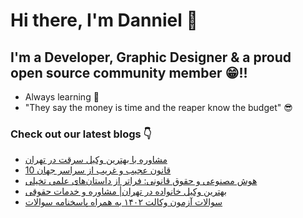 # Hi there, I'm Danniel 👋 

## I'm a Developer, Graphic Designer & a proud open source community member 😁!!

- Always learning 🧐
- "They say the money is time and the reaper know the budget" 😎

### Check out our latest blogs 👇

<!-- BLOG-POST-LIST:START -->
- [مشاوره با بهترین وکیل سرقت در تهران](https://hesabraslaw.com/blog/%D9%85%D8%B4%D8%A7%D9%88%D8%B1%D9%87-%D8%A8%D8%A7-%D8%A8%D9%87%D8%AA%D8%B1%DB%8C%D9%86-%D9%88%DA%A9%DB%8C%D9%84-%D8%B3%D8%B1%D9%82%D8%AA-%D8%AF%D8%B1-%D8%AA%D9%87%D8%B1%D8%A7%D9%86/)
- [10 قانون عجیب و غریب از سراسر جهان](https://hesabraslaw.com/blog/10-%D9%82%D8%A7%D9%86%D9%88%D9%86-%D8%B9%D8%AC%DB%8C%D8%A8-%D9%88-%D8%BA%D8%B1%DB%8C%D8%A8-%D8%A7%D8%B2-%D8%B3%D8%B1%D8%A7%D8%B3%D8%B1-%D8%AC%D9%87%D8%A7%D9%86/)
- [هوش مصنوعی و حقوق قانونی: فراتر از داستان‌های علمی تخیلی](https://hesabraslaw.com/blog/%D9%87%D9%88%D8%B4-%D9%85%D8%B5%D9%86%D9%88%D8%B9%DB%8C-%D9%88-%D8%AD%D9%82%D9%88%D9%82-%D9%82%D8%A7%D9%86%D9%88%D9%86%DB%8C-%D9%81%D8%B1%D8%A7%D8%AA%D8%B1-%D8%A7%D8%B2-%D8%AF%D8%A7%D8%B3%D8%AA%D8%A7%D9%86%D9%87%D8%A7%DB%8C-%D8%B9%D9%84%D9%85%DB%8C-%D8%AA%D8%AE%DB%8C%D9%84%DB%8C/)
- [بهترین وکیل خانواده در تهران| مشاوره و خدمات حقوقی](https://hesabraslaw.com/blog/%D8%A8%D9%87%D8%AA%D8%B1%DB%8C%D9%86-%D9%88%DA%A9%DB%8C%D9%84-%D8%AE%D8%A7%D9%86%D9%88%D8%A7%D8%AF%D9%87-%D8%AA%D9%87%D8%B1%D8%A7%D9%86/)
- [سوالات  آزمون وکالت ۱۴۰۲ به همراه پاسخنامه سوالات](https://hesabraslaw.com/blog/%D8%B3%D9%88%D8%A7%D9%84%D8%A7%D8%AA-%D9%88-%D9%BE%D8%A7%D8%B3%D8%AE%D9%86%D8%A7%D9%85%D9%87-%D8%A2%D8%B2%D9%85%D9%88%D9%86-%D9%88%DA%A9%D8%A7%D9%84%D8%AA-%DB%B1%DB%B4%DB%B0%DB%B2-%D8%A8%D9%87-%D8%B5%D9%88%D8%B1%D8%AA-%DB%8C%DA%A9%D8%AC%D8%A7/)
<!-- BLOG-POST-LIST:END -->
